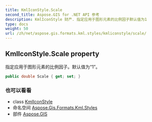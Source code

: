 ```yaml
---
title: KmlIconStyle.Scale
second_title: Aspose.GIS for .NET API 参考
description: KmlIconStyle 财产. 指定应用于图形元素的比例因子默认值为1
type: docs
weight: 50
url: /zh/net/aspose.gis.formats.kml.styles/kmliconstyle/scale/
---
```

## KmlIconStyle.Scale property

指定应用于图形元素的比例因子。默认值为“1”。

```csharp
public double Scale { get; set; }
```

### 也可以看看

* class [KmlIconStyle](../)
* 命名空间 [Aspose.Gis.Formats.Kml.Styles](../../kmliconstyle/)
* 部件 [Aspose.GIS](../../../)



